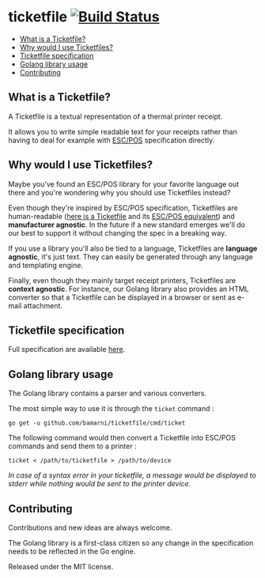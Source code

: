 # ticketfile [![Build Status](https://travis-ci.org/bamarni/ticketfile.svg?branch=master)](https://travis-ci.org/bamarni/ticketfile)

- [What is a Ticketfile?](#what-is-a-ticketfile)
- [Why would I use Ticketfiles?](#why-would-i-use-ticketfiles)
- [Ticketfile specification](#ticketfile-specification)
- [Golang library usage](#golang-library-usage)
- [Contributing](#contributing)

## What is a Ticketfile?

A Ticketfile is a textual representation of a thermal printer receipt.

It allows you to write simple readable text for your receipts rather than having to deal for example with
[ESC/POS](http://content.epson.de/fileadmin/content/files/RSD/downloads/escpos.pdf)
specification directly.

## Why would I use Ticketfiles?

Maybe you've found an ESC/POS library for your favorite language out there
and you're wondering why you should use Ticketfiles instead?

Even though they're inspired by ESC/POS specification, Ticketfiles are human-readable 
([here is a Ticketfile](tests/functional/fixtures/Ticketfile) and its [ESC/POS equivalent](tests/functional/fixtures/Ticketfile.expected)) and **manufacturer agnostic**.
In the future if a new standard emerges we'll do our best to support it without changing the spec in a breaking way. 

If you use a library you'll also be tied to a language, Ticketfiles are **language agnostic**, it's just text. 
They can easily be generated through any language and templating engine.

Finally, even though they mainly target receipt printers, Ticketfiles are **context agnostic**.
For instance, our Golang library also provides an HTML converter so that a Ticketfile can be displayed in a browser or sent as e-mail attachment.

## Ticketfile specification

Full specification are available [here](spec/spec.md).

## Golang library usage

The Golang library contains a parser and various converters.

The most simple way to use it is through the `ticket` command :

    go get -u github.com/bamarni/ticketfile/cmd/ticket

The following command would then convert a Ticketfile into ESC/POS commands and send them to a printer :

    ticket < /path/to/ticketfile > /path/to/device

*In case of a syntax error in your ticketfile, a message would be displayed to stderr while nothing would be sent to the printer device.*

## Contributing

Contributions and new ideas are always welcome.

The Golang library is a first-class citizen so any change in the specification needs to be reflected in the Go engine. 

Released under the MIT license.
